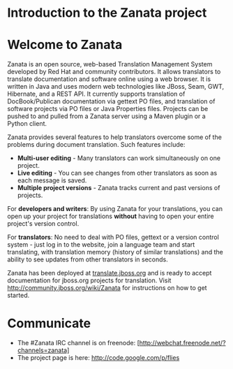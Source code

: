 # Introduction to the Zanata project

# Welcome to Zanata

Zanata is an open source, web-based Translation Management System developed by Red Hat and community contributors. It allows translators to translate
documentation and software online using a web browser. It
is written in Java and uses modern web technologies like
JBoss, Seam, GWT, Hibernate, and a REST API.  It currently
supports translation of DocBook/Publican documentation via gettext PO
files, and translation of software projects via PO files or Java Properties files.  Projects can be pushed to and pulled from a
Zanata server using a Maven plugin or a Python client.

Zanata provides several features to help translators overcome some of the problems during document translation. Such features include:

- **Multi-user editing** - Many translators can work simultaneously on one project.
- **Live editing** - You can see changes from other translators as soon as each message is saved.
- **Multiple project versions** - Zanata tracks current and past versions of projects.

For **developers and writers**: By using Zanata for your translations, you can open up your project for translations
**without** having to open your entire project's version control.

For **translators**: No need to deal with PO files, gettext or
a version control system - just log in to the website, join
a language team and start translating, with translation memory
(history of similar translations) and the ability to see updates
from other translators in seconds.

Zanata has been deployed at [translate.jboss.org](https://translate.jboss.org/) and is ready to accept documentation for jboss.org projects
for translation.  Visit http://community.jboss.org/wiki/Zanata for
instructions on how to get started.


# Communicate

- The #Zanata IRC channel is on freenode: [http://webchat.freenode.net/?channels=zanata]
- The project page is here: http://code.google.com/p/flies